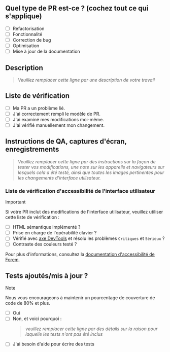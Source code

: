 <!--
     Pour les Pull Requests en cours, veuillez utiliser la fonctionnalité de Pull Request en mode brouillon,
     consultez https://github.blog/2019-02-14-introducing-draft-pull-requests/ pour plus de détails.

     Pour une révision/réponse rapide, veuillez éviter de pousser de force des commits supplémentaires
     si votre PR a déjà reçu des avis ou des commentaires.

     Avant de soumettre une Pull Request, assurez-vous d'avoir effectué les actions suivantes :
     - 📖 Lire le guide de contribution à Forem : https://developers.forem.com/contributing-guide/forem#create-a-pull-request
     - 📖 Lire le code de conduite de Forem : https://github.com/forem/forem/blob/main/CODE_OF_CONDUCT.md
     - 👷‍♀️ Créer des PRs de petite taille. Dans la plupart des cas, cela sera possible.
     - ✅ Fournir des tests pour vos modifications.
     - 📝 Utiliser des messages de commit descriptifs.
     - 📗 Mettre à jour toute documentation associée et inclure des captures d'écran pertinentes.

     REMARQUE : Les Pull Requests à partir de référentiels forkés devront être examinées par
     un membre de l'équipe Forem avant que des constructions CI ne soient exécutées. Une fois votre PR approuvée
     avec une réponse "/ci" à la PR, elle sera autorisée à exécuter des constructions ultérieures sans
     approbation manuelle.
-->

## Quel type de PR est-ce ? (cochez tout ce qui s'applique)

- [ ] Refactorisation
- [ ] Fonctionnalité
- [ ] Correction de bug
- [ ] Optimisation
- [ ] Mise à jour de la documentation

## Description

> _Veuillez remplacer cette ligne par une description de votre travail_

## Liste de vérification

- [ ] Ma PR a un problème lié.
- [ ] J'ai correctement rempli le modèle de PR.
- [ ] J'ai examiné mes modifications moi-même.
- [ ] J'ai vérifié manuellement mon changement.

## Instructions de QA, captures d'écran, enregistrements

> _Veuillez remplacer cette ligne par des instructions sur la façon de tester vos modifications, une note
> sur les appareils et navigateurs sur lesquels cela a été testé, ainsi que toutes les images pertinentes pour les changements d'interface utilisateur._

### Liste de vérification d'accessibilité de l'interface utilisateur

> [!IMPORTANT]
> Si votre PR inclut des modifications de l'interface utilisateur, veuillez utiliser cette liste de vérification :

- [ ] HTML sémantique implémenté ?
- [ ] Prise en charge de l'opérabilité clavier ?
- [ ] Vérifié avec [axe DevTools](https://www.deque.com/axe/) et résolu les problèmes `Critiques` et `Sérieux` ?
- [ ] Contraste des couleurs testé ?

Pour plus d'informations, consultez la
[documentation d'accessibilité de Forem](https://developers.forem.com/frontend/accessibility).

## Tests ajoutés/mis à jour ?

> [!NOTE]
> Nous vous encourageons à maintenir un pourcentage de couverture de code de 80% et plus.

- [ ] Oui
- [ ] Non, et voici pourquoi :
  > _veuillez remplacer cette ligne par des détails sur la raison pour laquelle les tests n'ont pas été inclus_
- [ ] J'ai besoin d'aide pour écrire des tests

